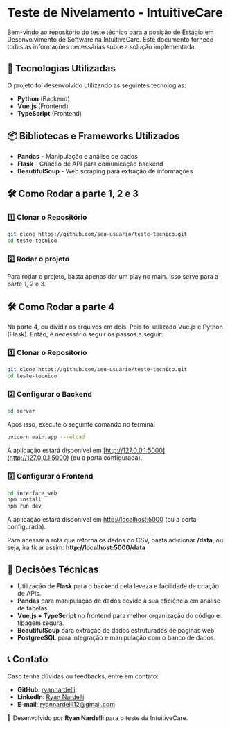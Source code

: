 # Teste de Nivelamento - IntuitiveCare

Bem-vindo ao repositório do teste técnico para a posição de Estágio em Desenvolvimento de Software na IntuitiveCare. Este documento fornece todas as informações necessárias sobre a solução implementada.

## 🚀 Tecnologias Utilizadas

O projeto foi desenvolvido utilizando as seguintes tecnologias:

- **Python** (Backend)
- **Vue.js** (Frontend)
- **TypeScript** (Frontend)

## 📦 Bibliotecas e Frameworks Utilizados

- **Pandas** - Manipulação e análise de dados
- **Flask** - Criação de API para comunicação backend
- **BeautifulSoup** - Web scraping para extração de informações

## 🛠️ Como Rodar a parte 1, 2 e 3

### 1️⃣ Clonar o Repositório
```sh
git clone https://github.com/seu-usuario/teste-tecnico.git
cd teste-tecnico
```

### 2️⃣ Rodar o projeto
Para rodar o projeto, basta apenas dar um play no main. Isso serve para a parte 1, 2 e 3.

## 🛠️ Como Rodar a parte 4
Na parte 4, eu dividir os arquivos em dois. Pois foi utilizado Vue.js e Python (Flask). Então, é necessário seguir os passos a seguir:
### 1️⃣ Clonar o Repositório
```sh
git clone https://github.com/seu-usuario/teste-tecnico.git
cd teste-tecnico
```
### 2️⃣ Configurar o Backend
```sh
cd server
```
Após isso, execute o seguinte comando no terminal
```sh
uvicorn main:app --reload
```
A aplicação estará disponível em [http://127.0.0.1:5000](http://127.0.0.1:5000) (ou a porta configurada).

### 3️⃣ Configurar o Frontend
```sh
cd interface_web
npm install
npm run dev
```

A aplicação estará disponível em [http://localhost:5000](http://localhost:5000) (ou a porta configurada).

Para acessar a rota que retorna os dados do CSV, basta adicionar **/data**, ou seja, irá ficar assim: **http://localhost:5000/data**


## 🤔 Decisões Técnicas

- Utilização de **Flask** para o backend pela leveza e facilidade de criação de APIs.
- **Pandas** para manipulação de dados devido à sua eficiência em análise de tabelas.
- **Vue.js + TypeScript** no frontend para melhor organização do código e tipagem segura.
- **BeautifulSoup** para extração de dados estruturados de páginas web.
- **PostgreeSQL** para integração e manipulação com o banco de dados.

## 📞 Contato

Caso tenha dúvidas ou feedbacks, entre em contato:

- **GitHub**: [ryannardelli](https://github.com/ryannardelli)
- **LinkedIn**: [Ryan Nardelli](https://www.linkedin.com/in/ryannardelli/)
- **E-mail**: ryannardelli12@gmail.com

🚀 Desenvolvido por **Ryan Nardelli** para o teste da IntuitiveCare.
